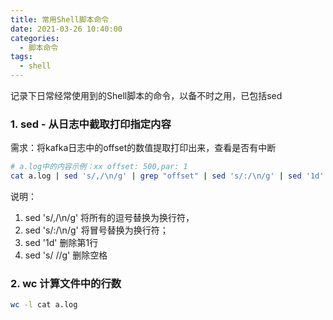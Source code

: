 ```yaml
---
title: 常用Shell脚本命令
date: 2021-03-26 10:40:00
categories:
  - 脚本命令
tags:
  - shell
---
```


记录下日常经常使用到的Shell脚本的命令，以备不时之用，已包括sed

<!-- more -->

### 1. sed - 从日志中截取打印指定内容
需求：将kafka日志中的offset的数值提取打印出来，查看是否有中断

```bash
# a.log中的内容示例：xx offset: 500,par: 1
cat a.log | sed 's/,/\n/g' | grep "offset" | sed 's/:/\n/g' | sed '1d' | sed 's/ //g'
```
说明：
1. sed 's/,/\n/g'  将所有的逗号替换为换行符，
2. sed 's/:/\n/g'  将冒号替换为换行符；
3. sed '1d'  删除第1行
4. sed 's/ //g'  删除空格

### 2. wc 计算文件中的行数
```bash
wc -l cat a.log
```